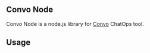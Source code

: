 Convo Node
----------

Convo Node is a node.js library for [Convo](https://github.com/cliffano/convo) ChatOps tool.

Usage
-----
